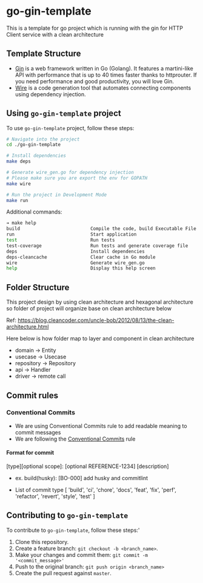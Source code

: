 # go-gin-template

This is a template for go project which is running with the gin for HTTP Client service with a clean architecture

## Template Structure

- [Gin](github.com/gin-gonic/gin) is a web framework written in Go (Golang). It features a martini-like API with performance that is up to 40 times faster thanks to httprouter. If you need performance and good productivity, you will love Gin.
- [Wire](https://github.com/google/wire) is a code generation tool that automates connecting components using dependency injection.

## Using `go-gin-template` project

To use `go-gin-template` project, follow these steps:

```bash
# Navigate into the project
cd ./go-gin-template

# Install dependencies
make deps

# Generate wire_gen.go for dependency injection
# Please make sure you are export the env for GOPATH
make wire

# Run the project in Development Mode
make run
```

Additional commands:

```bash
➔ make help
build                          Compile the code, build Executable File
run                            Start application
test                           Run tests
test-coverage                  Run tests and generate coverage file
deps                           Install dependencies
deps-cleancache                Clear cache in Go module
wire                           Generate wire_gen.go
help                           Display this help screen
```

## Folder Structure
This project design by using clean architecture and hexagonal architecture so folder of project will organize base on 
clean architecture below 

Ref: https://blog.cleancoder.com/uncle-bob/2012/08/13/the-clean-architecture.html

Here below is how folder map to layer and component in clean architecture

- domain -> Entity
- usecase -> Usecase 
- repository -> Repository
- api -> Handler
- driver -> remote call

## Commit rules

### Conventional Commits

- We are using Conventional Commits rule to add readable meaning to commit messages
- We are following the [Conventional Commits](https://www.conventionalcommits.org/en/v1.0.0/) rule

#### Format for commit

[type][optional scope]: [optional REFERENCE-1234] [description]

- ex. build(husky): [BO-000] add husky and commitlint

- List of commit type
  [
  'build',
  'ci',
  'chore',
  'docs',
  'feat',
  'fix',
  'perf',
  'refactor',
  'revert',
  'style',
  'test'
  ]

## Contributing to `go-gin-template`

To contribute to `go-gin-template`, follow these steps:'

1. Clone this repository.
2. Create a feature branch: `git checkout -b <branch_name>`.
3. Make your changes and commit them: `git commit -m '<commit_message>'`
4. Push to the original branch: `git push origin <branch_name>`
5. Create the pull request against `master`.
